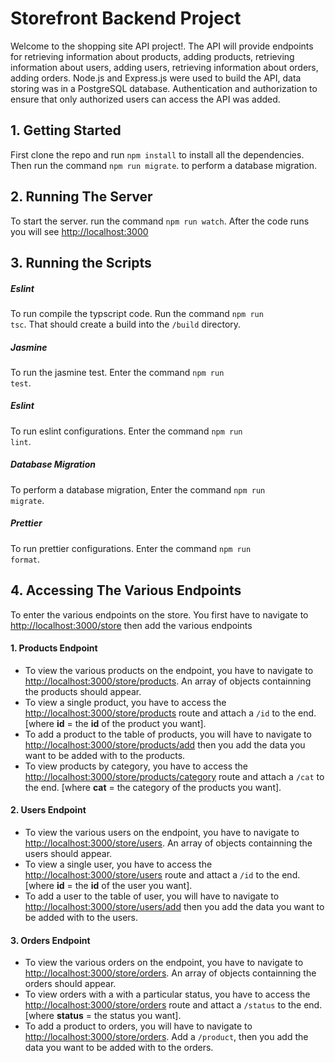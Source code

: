 # Storefront Backend Project
Welcome to the shopping site API project!. The API will provide endpoints for retrieving information about products, adding products, retrieving information about users, adding users, retrieving information about orders, adding orders. Node.js and Express.js were used to build the API, data storing was in a PostgreSQL database. Authentication and authorization to ensure that only authorized users can access the API was added.


## 1. Getting Started
First clone the repo and run <code>npm install</code> to install all the dependencies.
Then run the command <code>npm run migrate</code>. to perform a database migration.


## 2. Running The Server
To start the server. run the command <code>npm run watch</code>. After the code runs you will see <a href="http://localhost:3000">http://localhost:3000</a> 


## 3. Running the Scripts

##### Eslint
To run compile the typscript code. Run the command <code>npm run tsc</code>. That should create a build into the <code>/build</code> directory.

##### Jasmine
To run the jasmine test. Enter the command <code>npm run test</code>.

##### Eslint
To run eslint configurations. Enter the command <code>npm run lint</code>.

##### Database Migration
To perform a database migration, Enter the command <code>npm run migrate</code>.

##### Prettier
To run prettier configurations. Enter the command <code>npm run format</code>.




## 4. Accessing The Various Endpoints
To enter the various endpoints on the store. You first have to navigate to <a href="http://localhost:3000/store">http://localhost:3000/store</a> then add the various endpoints

#### 1. Products Endpoint
- To view the various products on the endpoint, you have to navigate to <a href="http://localhost:3000/store/products">http://localhost:3000/store/products</a>. An array of objects containning the products should appear.
- To view a single product, you have to access the <a href="http://localhost:3000/store/products">http://localhost:3000/store/products</a>  route and attach a <code>/id</code> to the end. [where **id** = the **id** of the product you want].
- To add a product to the table of products, you will have to navigate to <a href="http://localhost:3000/store/products/add">http://localhost:3000/store/products/add</a> then you add the data you want to be added with to the products.  
- To view products by category, you have to access the <a href="http://localhost:3000/store/products/category">http://localhost:3000/store/products/category</a>  route and attach a <code>/cat</code> to the end. [where **cat** = the category of the products you want].

#### 2. Users Endpoint
- To view the various users on the endpoint, you have to navigate to <a href="http://localhost:3000/store/users">http://localhost:3000/store/users</a>. An array of objects containning the users should appear.
- To view a single user, you have to access the <a href="http://localhost:3000/store/users">http://localhost:3000/store/users</a>  route and attact a <code>/id</code> to the end. [where **id** = the **id** of the user you want].
- To add a user to the table of user, you will have to navigate to <a href="http://localhost:3000/store/users/add">http://localhost:3000/store/users/add</a> then you add the data you want to be added with to the users.  


#### 3. Orders Endpoint
- To view the various orders on the endpoint, you have to navigate to <a href="http://localhost:3000/store/orders">http://localhost:3000/store/orders</a>. An array of objects containning the orders should appear.
- To view orders with a with a particular status, you have to access the <a href="http://localhost:3000/store/orders">http://localhost:3000/store/orders</a>  route and attact a <code>/status</code> to the end. [where **status** = the status you want].
- To add a product to orders, you will have to navigate to <a href="http://localhost:3000/store/orders/">http://localhost:3000/store/orders</a>. Add a <code>/product</code>, then you add the data you want to be added with to the orders.  
  



